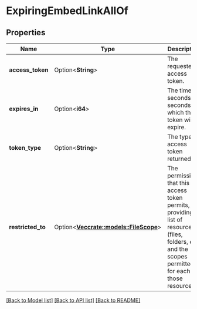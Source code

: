 # ExpiringEmbedLinkAllOf

## Properties

Name | Type | Description | Notes
------------ | ------------- | ------------- | -------------
**access_token** | Option<**String**> | The requested access token. | [optional]
**expires_in** | Option<**i64**> | The time in seconds in seconds by which this token will expire. | [optional]
**token_type** | Option<**String**> | The type of access token returned. | [optional]
**restricted_to** | Option<[**Vec<crate::models::FileScope>**](FileScope.md)> | The permissions that this access token permits, providing a list of resources (files, folders, etc) and the scopes permitted for each of those resources. | [optional]

[[Back to Model list]](../README.md#documentation-for-models) [[Back to API list]](../README.md#documentation-for-api-endpoints) [[Back to README]](../README.md)


